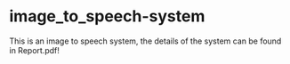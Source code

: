 # image_to_speech-system
This is an image to speech system, the details of the system can be found in Report.pdf!
